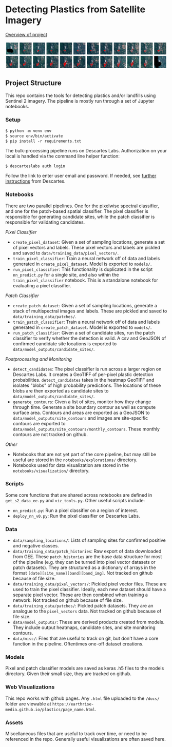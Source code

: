 # Detecting Plastics from Satellite Imagery
[Overview of project](http://minderoo.earthrise.media/)

![Temesi Contours through Time](./assets/Temesi%202019-2020%20Preds%20Transparent.png)

## Project Structure
This repo contains the tools for detecting plastics and/or landfills using Sentinel 2 imagery. The pipeline is mostly run through a set of Jupyter notebooks.

### Setup

```
$ python -m venv env
$ source env/bin/activate
$ pip install -r requirements.txt
```

The bulk-processing pipeline runs on Descartes Labs. Authorization on your local is handled via the command line helper function: 
```
$ descarteslabs auth login
``` 
Follow the link to enter user email and password. If needed, see [further instructions](https://docs.descarteslabs.com/authentication.html) from Descartes.

### Notebooks
There are two parallel pipelines. One for the pixelwise spectral classifier, and one for the patch-based spatial classifier. The pixel classifier is responsible for generating candidate sites, while the patch classifier is responsible for validating candidates.

*Pixel Classifier*

- `create_pixel_dataset`: Given a set of sampling locations, generate a set of pixel vectors and labels. These pixel vectors and labels are pickled and saved to `data/training_data/pixel_vectors/`.
- `train_pixel_classifier`: Train a neural network off of data and labels generated in `create_pixel_dataset`. Model is exported to `models/`.
- `run_pixel_classifier`: This functionality is duplicated in the script `nn_predict.py` for a single site, and also within the `train_pixel_classifier` notebook. This is a standalone notebook for evaluating a pixel classifier.

*Patch Classifier*

- `create_patch_dataset`: Given a set of sampling locations, generate a stack of multispectral images and labels. These are pickled and saved to `data/training_data/patches/`.
- `train_patch_classifier`: Train a neural network off of data and labels generated in `create_patch_dataset`. Model is exported to `models/`.
- `run_patch_classifier`: Given a set of candidate sites, run the patch classifier to verify whether the detection is valid. A csv and GeoJSON of confirmed candidate site locations is exported to `data/model_outputs/candidate_sites/`.


*Postprocessing and Monitoring*

- `detect_candidates`: The pixel classifier is run across a larger region on Descartes Labs. It creates a GeoTIFF of per-pixel plastic detection probabilities. `detect_candidates` takes in the heatmap GeoTIFF and isolates "blobs" of high probability predictions. The locations of these blobs are then exported as candidate sites to `data/model_outputs/candidate_sites/`.
- `generate_contours`: Given a list of sites, monitor how they change through time. Generate a site boundary contour as well as compute surface area. Contours and areas are exported as a GeoJSON to `data/model_outputs/site_contours` and images are site-specific contours are exported to `data/model_outputs/site_contours/monthly_contours`. These monthly contours are not tracked on github.

*Other*

- Notebooks that are not yet part of the core pipeline, but may still be useful are stored in the `notebooks/explorations/` directory.
- Notebooks used for data visualization are stored in the `notebooks/visualization/` directory.

### Scripts
Some core functions that are shared across notebooks are defined in `get_s2_data_ee.py` and `viz_tools.py`. 
Other useful scripts include:

- `nn_predict.py`: Run a pixel classifier on a region of interest.
- `deploy_nn_v0.py`: Run the pixel classifier on Descartes Labs.

### Data
- `data/sampling_locations/`: Lists of sampling sites for confirmed positive and negative classes.
- `data/training_data/patch_histories`: Raw export of data downloaded from GEE. These `patch_histories` are the base data structure for most of the pipeline (e.g. they can be turned into pixel vector datasets or patch datasets). They are structured as a dictionary of arrays in the format `[date][site_name][band][band_img]`. Not tracked on github because of file size.
- `data/training_data/pixel_vectors/`: Pickled pixel vector files. These are used to train the pixel classifier. Ideally, each new dataset should have a separate pixel vector. These are then combined when training a network. Not tracked on github because of file size.
- `data/training_data/patches/`: Pickled patch datasets. They are an analogue to the `pixel_vectors` data. Not tracked on github because of file size.
- `data/model_outputs/`: These are derived products created from models. They include output heatmaps, candidate sites, and site monitoring contours.
- `data/misc/`: Files that are useful to track on git, but don't have a core function in the pipeline. Oftentimes one-off dataset creations.

### Models
Pixel and patch classifier models are saved as keras .h5 files to the models directory. Given their small size, they are tracked on github.

### Web Visualizations
This repo works with github pages. Any `.html` file uploaded to the `/docs/` folder are viewable at `https://earthrise-media.github.io/plastics/page_name.html`.

### Assets
Miscellaneous files that are useful to track over time, or need to be referenced in the repo. Generally useful visualizations are often saved here.
